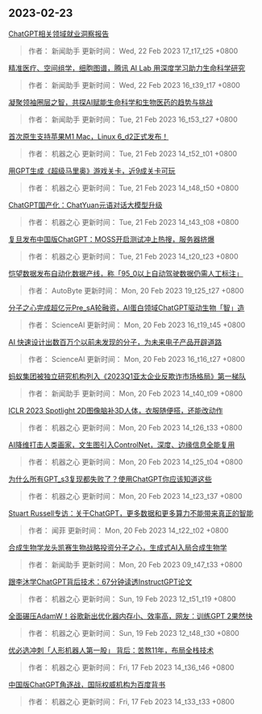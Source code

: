 
## 2023-02-23

 [ChatGPT相关领域就业洞察报告](https://www.jiqizhixin.com/articles/2023-02-22-2)

> 作者： 新闻助手  更新时间： Wed, 22 Feb 2023 17_t17_t25 +0800

 [精准医疗、空间组学，细胞图谱，腾讯 AI Lab 用深度学习助力生命科学研究](https://www.jiqizhixin.com/articles/2023-02-22)

> 作者： 新闻助手  更新时间： Wed, 22 Feb 2023 16_t39_t17 +0800

 [凝聚领袖圈层之智，共探AI赋能生命科学和生物医药的趋势与挑战](https://www.jiqizhixin.com/articles/2023-02-21-5)

> 作者： 新闻助手  更新时间： Tue, 21 Feb 2023 16_t53_t27 +0800

 [首次原生支持苹果M1 Mac，Linux 6_d2正式发布！](https://www.jiqizhixin.com/articles/2023-02-21-4)

> 作者： 机器之心  更新时间： Tue, 21 Feb 2023 14_t52_t01 +0800

 [用GPT生成《超级马里奥》游戏关卡，近9成关卡可玩](https://www.jiqizhixin.com/articles/2023-02-21-3)

> 作者： 机器之心  更新时间： Tue, 21 Feb 2023 14_t48_t50 +0800

 [ChatGPT国产化：ChatYuan元语对话大模型升级](https://www.jiqizhixin.com/articles/2023-02-21-2)

> 作者： 机器之心  更新时间： Tue, 21 Feb 2023 14_t43_t08 +0800

 [复旦发布中国版ChatGPT：MOSS开启测试冲上热搜，服务器挤爆](https://www.jiqizhixin.com/articles/2023-02-21)

> 作者： 机器之心  更新时间： Tue, 21 Feb 2023 14_t20_t23 +0800

 [恺望数据发布自动化数据产线，称「95_0以上自动驾驶数据仍需人工标注」](https://www.jiqizhixin.com/articles/2023-02-20-9)

> 作者： AutoByte  更新时间： Mon, 20 Feb 2023 19_t25_t27 +0800

 [分子之心完成超亿元Pre_sA轮融资，AI蛋白领域ChatGPT驱动生物「智」造](https://www.jiqizhixin.com/articles/2023-02-20-8)

> 作者： ScienceAI  更新时间： Mon, 20 Feb 2023 16_t19_t45 +0800

 [AI 快速设计出数百万个以前未发现的分子，为未来电子产品开辟道路](https://www.jiqizhixin.com/articles/2023-02-20-7)

> 作者： ScienceAI  更新时间： Mon, 20 Feb 2023 16_t16_t27 +0800

 [蚂蚁集团被独立研究机构列入《2023Q1亚太企业反欺诈市场格局》第一梯队](https://www.jiqizhixin.com/articles/2023-02-20-6)

> 作者： 新闻助手  更新时间： Mon, 20 Feb 2023 14_t40_t09 +0800

 [ICLR 2023 Spotlight   2D图像脑补3D人体，衣服随便搭，还能改动作](https://www.jiqizhixin.com/articles/2023-02-20-5)

> 作者： 机器之心  更新时间： Mon, 20 Feb 2023 14_t26_t33 +0800

 [AI降维打击人类画家，文生图引入ControlNet，深度、边缘信息全能复用](https://www.jiqizhixin.com/articles/2023-02-20-4)

> 作者： 机器之心  更新时间： Mon, 20 Feb 2023 14_t25_t04 +0800

 [为什么所有GPT_s3复现都失败了？使用ChatGPT你应该知道这些](https://www.jiqizhixin.com/articles/2023-02-20-3)

> 作者： 机器之心  更新时间： Mon, 20 Feb 2023 14_t23_t37 +0800

 [Stuart Russell专访：关于ChatGPT，更多数据和更多算力不能带来真正的智能](https://www.jiqizhixin.com/articles/2023-02-20-2)

> 作者： 闻菲  更新时间： Mon, 20 Feb 2023 14_t22_t02 +0800

 [合成生物学龙头凯赛生物战略投资分子之心，生成式AI入局合成生物学](https://www.jiqizhixin.com/articles/2023-02-20)

> 作者： 新闻助手  更新时间： Mon, 20 Feb 2023 09_t47_t33 +0800

 [跟李沐学ChatGPT背后技术：67分钟读透InstructGPT论文](https://www.jiqizhixin.com/articles/2023-02-19-2)

> 作者： 机器之心  更新时间： Sun, 19 Feb 2023 12_t51_t19 +0800

 [全面碾压AdamW！谷歌新出优化器内存小、效率高，网友：训练GPT 2果然快](https://www.jiqizhixin.com/articles/2023-02-19)

> 作者： 机器之心  更新时间： Sun, 19 Feb 2023 12_t48_t30 +0800

 [优必选冲刺「人形机器人第一股」 背后：苦熬11年，布局全栈技术](https://www.jiqizhixin.com/articles/2023-02-17-8)

> 作者： 机器之心  更新时间： Fri, 17 Feb 2023 14_t36_t46 +0800

 [中国版ChatGPT角逐战，国际权威机构为百度背书](https://www.jiqizhixin.com/articles/2023-02-17-7)

> 作者： 机器之心  更新时间： Fri, 17 Feb 2023 14_t33_t33 +0800
